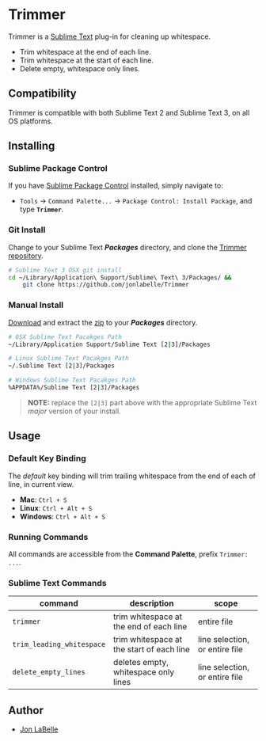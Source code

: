 Trimmer
=======

Trimmer is a [Sublime Text](http://www.sublimetext.com) plug-in for cleaning up whitespace.

- Trim whitespace at the end of each line.
- Trim whitespace at the start of each line.
- Delete empty, whitespace only lines.

Compatibility
-------------

Trimmer is compatible with both Sublime Text 2 and Sublime Text 3, on all OS platforms.


Installing
----------

### Sublime Package Control

If you have [Sublime Package Control](http://wbond.net/sublime_packages/package_control) installed, simply navigate to:

- `Tools` -> `Command Palette...` -> `Package Control: Install Package`, and type **`Trimmer`**.

### Git Install

Change to your Sublime Text ***Packages*** directory, and clone the [Trimmer repository](https://github.com/jonlabelle/Trimmer).

```sh
# Sublime Text 3 OSX git install
cd ~/Library/Application\ Support/Sublime\ Text\ 3/Packages/ &&
    git clone https://github.com/jonlabelle/Trimmer
```

### Manual Install

[Download](https://github.com/jonlabelle/Trimmer/zipball/master) and extract the [zip](https://github.com/jonlabelle/Trimmer/zipball/master) to your ***Packages*** directory.

```sh
# OSX Sublime Text Pacakges Path
~/Library/Application Support/Sublime Text [2|3]/Packages

# Linux Sublime Text Pacakges Path
~/.Sublime Text [2|3]/Packages

# Windows Sublime Text Pacakges Path
%APPDATA%/Sublime Text [2|3]/Packages
```

> **NOTE:** replace the `[2|3]` part above with the appropriate Sublime Text *major* version of your install.


Usage
-----

### Default Key Binding

The *default* key binding will trim trailing whitespace from the end of each of line, in current view.

- **Mac**: `Ctrl + S`
- **Linux**: `Ctrl + Alt + S`
- **Windows**: `Ctrl + Alt + S`

### Running Commands

All commands are accessible from the **Command Palette**, prefix `Trimmer: ...`.

### Sublime Text Commands

|          command          |                description                |             scope              |
| ------------------------- | ----------------------------------------- | ------------------------------ |
| `trimmer`                 | trim whitespace at the end of each line   | entire file                    |
| `trim_leading_whitespace` | trim whitespace at the start of each line | line selection, or entire file |
| `delete_empty_lines`      | deletes empty, whitespace only lines      | line selection, or entire file |


Author
------

- [Jon LaBelle](http://jonlabelle.com/)
